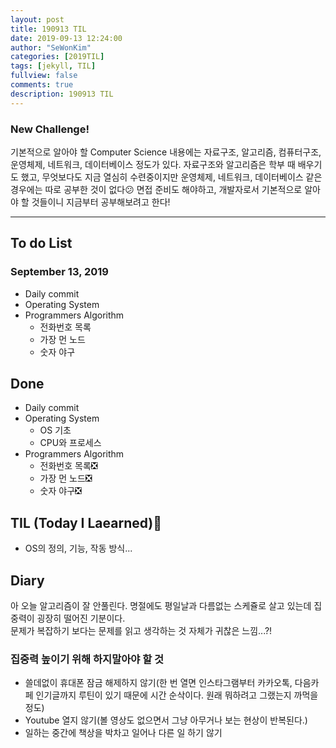 ```yaml
---
layout: post
title: 190913 TIL
date: 2019-09-13 12:24:00
author: "SeWonKim"
categories: [2019TIL]
tags: [jekyll, TIL]
fullview: false
comments: true
description: 190913 TIL
---
```


### New Challenge!

기본적으로 알아야 할 Computer Science 내용에는 자료구조, 알고리즘, 컴퓨터구조, 운영체제, 네트워크, 데이터베이스 정도가 있다.
자료구조와 알고리즘은 학부 때 배우기도 했고, 무엇보다도 지금 열심히 수련중이지만 운영체제, 네트워크, 데이터베이스 같은 경우에는 따로 공부한 것이 없다😕
면접 준비도 해야하고, 개발자로서 기본적으로 알아야 할 것들이니 지금부터 공부해보려고 한다!

---

## To do List

### September 13, 2019

- Daily commit
- Operating System
- Programmers Algorithm
  - 전화번호 목록
  - 가장 먼 노드
  - 숫자 야구

## Done

- Daily commit
- Operating System
  - OS 기초
  - CPU와 프로세스
- Programmers Algorithm
  - 전화번호 목록❎
  - 가장 먼 노드❎
  - 숫자 야구❎

## TIL (Today I Laearned)🤔

- OS의 정의, 기능, 작동 방식...

## Diary

아 오늘 알고리즘이 잘 안풀린다. 명절에도 평일날과 다름없는 스케쥴로 살고 있는데 집중력이 굉장히 떨어진 기분이다.  
문제가 복잡하기 보다는 문제를 읽고 생각하는 것 자체가 귀찮은 느낌...?!

### 집중력 높이기 위해 하지말아야 할 것

- 쓸데없이 휴대폰 잠금 해제하지 않기(한 번 열면 인스타그램부터 카카오톡, 다음카페 인기글까지 루틴이 있기 때문에 시간 순삭이다. 원래 뭐하려고 그랬는지 까먹을 정도)
- Youtube 열지 않기(볼 영상도 없으면서 그냥 아무거나 보는 현상이 반복된다.)
- 일하는 중간에 책상을 박차고 일어나 다른 일 하기 않기
